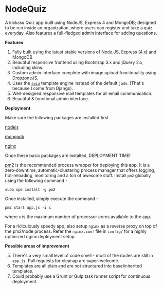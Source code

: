 NodeQuiz
========

A kickass Quiz app built using NodeJS, Express 4 and MongoDB; designed to be run inside an organization, where users can register and take a quiz everyday. Also features a full-fledged admin interface for adding questions.

**Features**

 1. Fully built using the latest stable versions of Node.JS, Express (4.x) and MongoDB.
 2. Beautiful responsive frontend using Bootstrap 3.x and jQuery 2.x, including skins.
 3. Custom admin interface complete with image upload functionality using [DropzoneJS][1].
 4. Uses the [`swig`][2] template engine instead of the default `jade`. (That's because I come from Django).
 5. Well-designed responsive mail templates for all email communication.
 6. Beautiful & functional admin interface.

**Deployment**

Make sure the following packages are installed first.

[nodejs][3]

[mongodb][4]

[nginx][5]

Once these basic packages are installed, DEPLOYMENT TIME!

[pm2][6] is the recommended process wrapper for deploying this app. It is a zero-downtime, automatic-clustering process manager that offers logging, hot-reloading, monitoring and a ton of awesome stuff. Install `pm2` globally using the following command -

```
sudo npm install -g pm2
```

Once installed, simply execute the command -

```
pm2 start app.js -i x
```

where `x` is the maximum number of processor cores available to the app.

For a ridiculously speedy app, also setup `nginx` as a reverse proxy on top of the pm2/node process. Refer the `nginx.conf` file in `config/` for a highly optimized nginx deployment setup.

**Possible areas of improvement**

 5. There's a very small level of code smell - most of the routes are still in `app.js`. Pull requests for cleanup are super-welcome.
 6. Templates are all plain and are not structured into base/inherited templates.
 7. Could probably use a Grunt or Gulp task runner script for continuous deployment.


  [1]: http://dropzonejs.com/
  [2]: http://paularmstrong.github.io/swig/ "Swig - A Node.js and Browser JavaScript Template Engine"
  [3]: https://github.com/joyent/node/wiki/installation
  [4]: http://docs.mongodb.org/manual/tutorial/install-mongodb-on-red-hat-centos-or-fedora-linux/
  [5]: http://nginx.org/en/linux_packages.html
  [6]: https://github.com/unitech/pm2